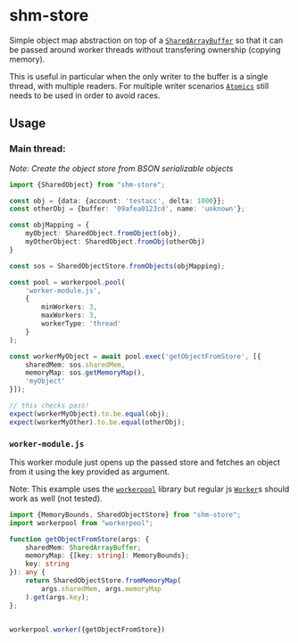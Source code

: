 # shm-store

Simple object map abstraction on top of a [`SharedArrayBuffer`](https://developer.mozilla.org/en-US/docs/Web/JavaScript/Reference/Global_Objects/SharedArrayBuffer) so that it can be passed around worker threads without transfering ownership (copying memory).

This is useful in particular when the only writer to the buffer is a single thread, with multiple readers. For multiple writer scenarios [`Atomics`](https://developer.mozilla.org/en-US/docs/Web/JavaScript/Reference/Global_Objects/Atomics) still needs to be used in order to avoid races.

## Usage

### Main thread:

*Note: Create the object store from BSON serializable objects*

```ts
import {SharedObject} from "shm-store";

const obj = {data: {account: 'testacc', delta: 1000}};
const otherObj = {buffer: '09afea0123cd', name: 'unknown'};

const objMapping = {
    myObject: SharedObject.fromObject(obj),
    myOtherObject: SharedObject.fromObj(otherObj)
}

const sos = SharedObjectStore.fromObjects(objMapping);

const pool = workerpool.pool(
    'worker-module.js',
    {
        minWorkers: 3,
        maxWorkers: 3,
        workerType: 'thread'
    }
);

const workerMyObject = await pool.exec('getObjectFromStore', [{
    sharedMem: sos.sharedMem,
    memoryMap: sos.getMemoryMap(),
    'myObject'
}]);

// this checks pass!
expect(workerMyObject).to.be.equal(obj);
expect(workerMyOther).to.be.equal(otherObj);
```
### `worker-module.js`

This worker module just opens up the passed store and fetches an object from it using the key provided as argument.

Note: This example uses the [`workerpool`](https://github.com/josdejong/workerpool) library but regular js [`Worker`](https://developer.mozilla.org/en-US/docs/Web/API/Worker)s should work as well (not tested).

```ts
import {MemoryBounds, SharedObjectStore} from "shm-store";
import workerpool from "workerpool";

function getObjectFromStore(args: {
    sharedMem: SharedArrayBuffer;
    memoryMap: {[key: string]: MemoryBounds};
    key: string
}): any {
    return SharedObjectStore.fromMemoryMap(
        args.sharedMem, args.memoryMap
    ).get(args.key);
};


workerpool.worker({getObjectFromStore})
```